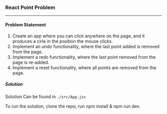 ### React Point Problem

---

#### Problem Statement

1. Create an app where you can click anywhere on the page, and it produces a cirle in the position the mouse clicks.
2. Implement an undo functionality, where the last point added is removed from the page.
3. Implement a redo functionality, where the last point removed from the page is re-added.
4. Implement a reset functionality, where all points are removed from the page.

##### Solution

Solution Can be found in `./src/App.jsx`

To run the solution, clone the repo, run npm install & npm run dev.
